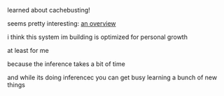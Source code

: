 learned about cachebusting!

seems pretty interesting: [an overview](https://www.keycdn.com/support/what-is-cache-busting)

i think this system im building is optimized for personal growth

at least for me

because the inference takes a bit of time

and while its doing inferencec you can get busy learning a bunch of new things
